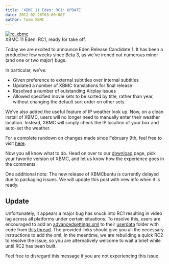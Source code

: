 ```yaml
---
title: 'XBMC 11 Eden: RC1: UPDATE'
date: 2012-02-26T03:00:00Z
author: Team XBMC
---
```

[![rc_xbmc](/sites/default/files/uploads/rc_xbmc.jpg "rc_xbmc")](/sites/default/files/uploads/rc_xbmc.jpg)  
 XBMC 11 Eden: RC1, ready for take off.

  Today we are excited to announce Eden Release Candidate 1. It has been a productive few weeks since Beta 3, as we’ve ironed out numerous minor (and one or two major) bugs.

 In particular, we’ve:

 
 *  Given preference to external subtitles over internal subtitles
 * Updated a number of XBMC translations for final release
 * Resolved a number of outstanding Airplay issues
 * Allowed specified movie sets to be sorted by title, rather than year, without changing the default sort order on other sets.
 
 We’ve also added the useful feature of IP weather look up. Now, on a clean install of XBMC, users will no longer need to manually enter their weather location. Instead, XBMC will simply check the IP location of your box and auto-set the weather.

 For a complete rundown on changes made since February 9th, feel free to visit [here](https://github.com/xbmc/xbmc/commits/master "XBMC Eden Commit History").

 Now you all know what to do. Head on over to our [download](https://kodi.wiki/download/ "XBMC Downloads") page, pick your favorite version of XBMC, and let us know how the experience goes in the comments.

 One additional note: The new release of XBMCbuntu is currently delayed due to packaging issues. We will update this post with new info when it is ready.

 Update
------

 Unfortunately, it appears a major bug has snuck into RC1 resulting in video lag across all platforms under certain situations. To resolve this, users are encouraged to add an [advancedsettings.xml](https://kodi.wiki/view/Userdata/advancedsettings.xml "Advancedsettings.xml") to their [userdata](https://kodi.wiki/view/Userdata "Userdata Wiki") folder with code from [this thread](https://forum.kodi.tv/showthread.php?tid=124185 "RC1 AV Sync Fix"). The provided links should give you all the necessary instructions to add the xml. In the meantime, we are rebuilding a quick RC2 to resolve the issue, so you are alternatively welcome to wait a brief while until RC2 has been built.

 Feel free to disregard this message if you are not experiencing this issue.

 